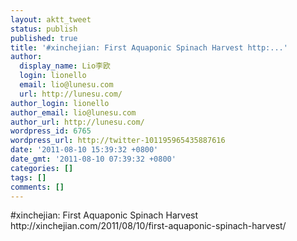 ```yaml
---
layout: aktt_tweet
status: publish
published: true
title: '#xinchejian: First Aquaponic Spinach Harvest http:...'
author:
  display_name: Lio李欧
  login: lionello
  email: lio@lunesu.com
  url: http://lunesu.com/
author_login: lionello
author_email: lio@lunesu.com
author_url: http://lunesu.com/
wordpress_id: 6765
wordpress_url: http://twitter-101195965435887616
date: '2011-08-10 15:39:32 +0800'
date_gmt: '2011-08-10 07:39:32 +0800'
categories: []
tags: []
comments: []
---
```

<p>#xinchejian: First Aquaponic Spinach Harvest http:&#47;&#47;xinchejian.com&#47;2011&#47;08&#47;10&#47;first-aquaponic-spinach-harvest&#47;</p>
